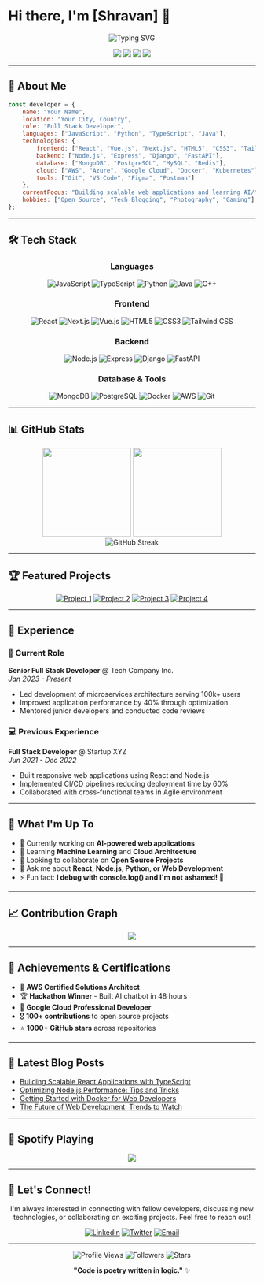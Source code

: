 # Hi there, I'm [Shravan] 👋

<div align="center">
  <img src="https://readme-typing-svg.herokuapp.com?font=Fira+Code&pause=1000&color=2196F3&center=true&vCenter=true&width=435&lines=Full+Stack+Developer;Software+Engineer;Problem+Solver;Tech+Enthusiast" alt="Typing SVG" />
</div>

<p align="center">
  <a href="https://linkedin.com/in/yourprofile"><img src="https://img.shields.io/badge/-LinkedIn-0077B5?style=for-the-badge&logo=linkedin&logoColor=white"/></a>
  <a href="https://twitter.com/yourhandle"><img src="https://img.shields.io/badge/-Twitter-1DA1F2?style=for-the-badge&logo=twitter&logoColor=white"/></a>
  <a href="mailto:your.email@example.com"><img src="https://img.shields.io/badge/-Email-D14836?style=for-the-badge&logo=gmail&logoColor=white"/></a>
  <a href="https://yourportfolio.com"><img src="https://img.shields.io/badge/-Portfolio-FF7139?style=for-the-badge&logo=firefox&logoColor=white"/></a>
</p>

---

## 🚀 About Me

```javascript
const developer = {
    name: "Your Name",
    location: "Your City, Country",
    role: "Full Stack Developer",
    languages: ["JavaScript", "Python", "TypeScript", "Java"],
    technologies: {
        frontend: ["React", "Vue.js", "Next.js", "HTML5", "CSS3", "Tailwind"],
        backend: ["Node.js", "Express", "Django", "FastAPI"],
        database: ["MongoDB", "PostgreSQL", "MySQL", "Redis"],
        cloud: ["AWS", "Azure", "Google Cloud", "Docker", "Kubernetes"],
        tools: ["Git", "VS Code", "Figma", "Postman"]
    },
    currentFocus: "Building scalable web applications and learning AI/ML",
    hobbies: ["Open Source", "Tech Blogging", "Photography", "Gaming"]
};
```

---

## 🛠️ Tech Stack

<div align="center">

### Languages
![JavaScript](https://img.shields.io/badge/-JavaScript-F7DF1E?style=flat-square&logo=javascript&logoColor=black)
![TypeScript](https://img.shields.io/badge/-TypeScript-3178C6?style=flat-square&logo=typescript&logoColor=white)
![Python](https://img.shields.io/badge/-Python-3776AB?style=flat-square&logo=python&logoColor=white)
![Java](https://img.shields.io/badge/-Java-ED8B00?style=flat-square&logo=openjdk&logoColor=white)
![C++](https://img.shields.io/badge/-C++-00599C?style=flat-square&logo=c%2B%2B&logoColor=white)

### Frontend
![React](https://img.shields.io/badge/-React-61DAFB?style=flat-square&logo=react&logoColor=black)
![Next.js](https://img.shields.io/badge/-Next.js-000000?style=flat-square&logo=next.js&logoColor=white)
![Vue.js](https://img.shields.io/badge/-Vue.js-4FC08D?style=flat-square&logo=vue.js&logoColor=white)
![HTML5](https://img.shields.io/badge/-HTML5-E34F26?style=flat-square&logo=html5&logoColor=white)
![CSS3](https://img.shields.io/badge/-CSS3-1572B6?style=flat-square&logo=css3&logoColor=white)
![Tailwind CSS](https://img.shields.io/badge/-Tailwind_CSS-38B2AC?style=flat-square&logo=tailwind-css&logoColor=white)

### Backend
![Node.js](https://img.shields.io/badge/-Node.js-339933?style=flat-square&logo=node.js&logoColor=white)
![Express](https://img.shields.io/badge/-Express-000000?style=flat-square&logo=express&logoColor=white)
![Django](https://img.shields.io/badge/-Django-092E20?style=flat-square&logo=django&logoColor=white)
![FastAPI](https://img.shields.io/badge/-FastAPI-009688?style=flat-square&logo=fastapi&logoColor=white)

### Database & Tools
![MongoDB](https://img.shields.io/badge/-MongoDB-47A248?style=flat-square&logo=mongodb&logoColor=white)
![PostgreSQL](https://img.shields.io/badge/-PostgreSQL-336791?style=flat-square&logo=postgresql&logoColor=white)
![Docker](https://img.shields.io/badge/-Docker-2496ED?style=flat-square&logo=docker&logoColor=white)
![AWS](https://img.shields.io/badge/-AWS-232F3E?style=flat-square&logo=amazon-aws&logoColor=white)
![Git](https://img.shields.io/badge/-Git-F05032?style=flat-square&logo=git&logoColor=white)

</div>

---

## 📊 GitHub Stats

<div align="center">
  <img height="180em" src="https://github-readme-stats.vercel.app/api?username=yourusername&show_icons=true&theme=tokyonight&include_all_commits=true&count_private=true"/>
  <img height="180em" src="https://github-readme-stats.vercel.app/api/top-langs/?username=yourusername&layout=compact&langs_count=8&theme=tokyonight"/>
</div>

<div align="center">
  <img src="https://github-readme-streak-stats.herokuapp.com/?user=yourusername&theme=tokyonight" alt="GitHub Streak" />
</div>

---

## 🏆 Featured Projects

<div align="center">

[![Project 1](https://github-readme-stats.vercel.app/api/pin/?username=yourusername&repo=project1&theme=tokyonight)](https://github.com/yourusername/project1)
[![Project 2](https://github-readme-stats.vercel.app/api/pin/?username=yourusername&repo=project2&theme=tokyonight)](https://github.com/yourusername/project2)
[![Project 3](https://github-readme-stats.vercel.app/api/pin/?username=yourusername&repo=project3&theme=tokyonight)](https://github.com/yourusername/project3)
[![Project 4](https://github-readme-stats.vercel.app/api/pin/?username=yourusername&repo=project4&theme=tokyonight)](https://github.com/yourusername/project4)

</div>

---

## 💼 Experience

### 🚀 Current Role
**Senior Full Stack Developer** @ Tech Company Inc.  
*Jan 2023 - Present*
- Led development of microservices architecture serving 100k+ users
- Improved application performance by 40% through optimization
- Mentored junior developers and conducted code reviews

### 💻 Previous Experience
**Full Stack Developer** @ Startup XYZ  
*Jun 2021 - Dec 2022*
- Built responsive web applications using React and Node.js
- Implemented CI/CD pipelines reducing deployment time by 60%
- Collaborated with cross-functional teams in Agile environment

---

## 🎯 What I'm Up To

- 🔭 Currently working on **AI-powered web applications**
- 🌱 Learning **Machine Learning** and **Cloud Architecture**
- 👯 Looking to collaborate on **Open Source Projects**
- 💬 Ask me about **React, Node.js, Python, or Web Development**
- ⚡ Fun fact: **I debug with console.log() and I'm not ashamed! 🐛**

---

## 📈 Contribution Graph

<div align="center">
  <img src="https://github-readme-activity-graph.vercel.app/graph?username=yourusername&theme=tokyo-night&bg_color=0D1117&color=7C3AED&line=7C3AED&point=FFFFFF&area=true&hide_border=true" />
</div>

---

## 🏅 Achievements & Certifications

- 🥇 **AWS Certified Solutions Architect**
- 🏆 **Hackathon Winner** - Built AI chatbot in 48 hours
- 📜 **Google Cloud Professional Developer**
- 🎖️ **100+ contributions** to open source projects
- ⭐ **1000+ GitHub stars** across repositories

---

## 📝 Latest Blog Posts

<!-- BLOG-POST-LIST:START -->
- [Building Scalable React Applications with TypeScript](https://yourblog.com/scalable-react-typescript)
- [Optimizing Node.js Performance: Tips and Tricks](https://yourblog.com/nodejs-performance)
- [Getting Started with Docker for Web Developers](https://yourblog.com/docker-web-dev)
- [The Future of Web Development: Trends to Watch](https://yourblog.com/web-dev-trends)
<!-- BLOG-POST-LIST:END -->

---

## 🎵 Spotify Playing

<div align="center">
  <img src="https://spotify-github-profile.vercel.app/api/spotify-playing?username=yourspotifyusername&theme=default" />
</div>

---

## 🤝 Let's Connect!

<div align="center">
  
I'm always interested in connecting with fellow developers, discussing new technologies, or collaborating on exciting projects. Feel free to reach out!

[![LinkedIn](https://img.shields.io/badge/LinkedIn-Let's_Connect-blue?style=for-the-badge&logo=linkedin)](https://linkedin.com/in/yourprofile)
[![Twitter](https://img.shields.io/badge/Twitter-Follow_Me-blue?style=for-the-badge&logo=twitter)](https://twitter.com/yourhandle)
[![Email](https://img.shields.io/badge/Email-Contact_Me-red?style=for-the-badge&logo=gmail)](mailto:your.email@example.com)

</div>

---

<div align="center">
  
![Profile Views](https://komarev.com/ghpvc/?username=yourusername&color=brightgreen&style=flat-square)
![Followers](https://img.shields.io/github/followers/yourusername?style=social)
![Stars](https://img.shields.io/github/stars/yourusername?style=social)

**"Code is poetry written in logic."** ✨

</div>

